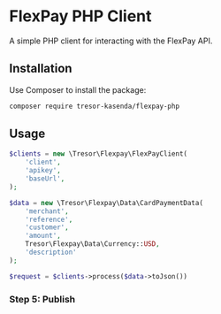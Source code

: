 # FlexPay PHP Client

A simple PHP client for interacting with the FlexPay API.

## Installation

Use Composer to install the package:

```bash
composer require tresor-kasenda/flexpay-php
```

## Usage

```php
$clients = new \Tresor\Flexpay\FlexPayClient(
    'client',
    'apikey',
    'baseUrl',
);

$data = new \Tresor\Flexpay\Data\CardPaymentData(
    'merchant',
    'reference',
    'customer',
    'amount',
    Tresor\Flexpay\Data\Currency::USD,
    'description'
);

$request = $clients->process($data->toJson())

```

### Step 5: Publish
